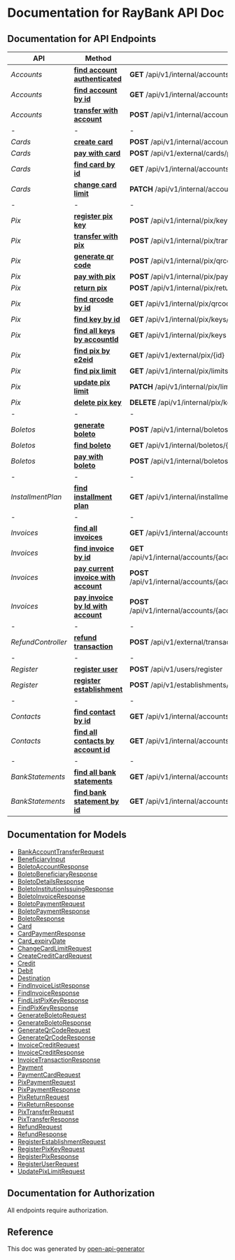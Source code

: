 # Documentation for RayBank API Doc

<a name="documentation-for-api-endpoints"></a>

## Documentation for API Endpoints


| API                | Method                                                                            | HTTP request                                                                           |
|--------------------|-----------------------------------------------------------------------------------|----------------------------------------------------------------------------------------|
| *Accounts*         | [**find account authenticated**](docs/Apis/AccountsApi.md#findauthenticated)      | **GET** /api/v1/internal/accounts/authenticated                                        |
| *Accounts*         | [**find account by id**](docs/Apis/AccountsApi.md#findbyid1)                      | **GET** /api/v1/internal/accounts/{accountId}                                          |
| *Accounts*         | [**transfer with account**](docs/Apis/AccountsApi.md#transfer2)                   | **POST** /api/v1/internal/accounts/{accountId}/transfer                                |
| -                  | -                                                                                 | -                                                                                      |
| *Cards*            | [**create card**](docs/Apis/CardsApi.md#create)                                   | **POST** /api/v1/internal/accounts/{accountId}/cards                                   |
| *Cards*            | [**pay with card**](docs/Apis/CardsApi.md#pay1)                                   | **POST** /api/v1/external/cards/payment                                                |
| *Cards*            | [**find card by id**](docs/Apis/CardsApi.md#find3)                                | **GET** /api/v1/internal/accounts/{accountId}/cards/{cardId}                           |
| *Cards*            | [**change card limit**](docs/Apis/CardsApi.md#change)                             | **PATCH** /api/v1/internal/accounts/{accountId}/cards/{cardId}/limit                   |
| -                  | -                                                                                 | -                                                                                      |
| *Pix*              | [**register pix key**](docs/Apis/PixApi.md#register1)                             | **POST** /api/v1/internal/pix/keys                                                     |
| *Pix*              | [**transfer with pix**](docs/Apis/PixApi.md#transfer)                             | **POST** /api/v1/internal/pix/transfer                                                 |
| *Pix*              | [**generate qr code**](docs/Apis/PixApi.md#generate)                              | **POST** /api/v1/internal/pix/qrcode                                                   |
| *Pix*              | [**pay with pix**](docs/Apis/PixApi.md#transfer1)                                 | **POST** /api/v1/internal/pix/payment                                                  |
| *Pix*              | [**return pix**](docs/Apis/PixApi.md#doreturn)                                    | **POST** /api/v1/internal/pix/return                                                   |
| *Pix*              | [**find qrcode by id**](docs/Apis/PixApi.md#findbyid)                             | **GET** /api/v1/internal/pix/qrcode/{idOrCode}                                         |
| *Pix*              | [**find key by id**](docs/Apis/PixApi.md#findbykey)                               | **GET** /api/v1/internal/pix/keys/{key}                                                |
| *Pix*              | [**find all keys by accountId**](docs/Apis/PixApi.md#findallbyaccountid)          | **GET** /api/v1/internal/pix/keys                                                      |
| *Pix*              | [**find pix by e2eid**](docs/Apis/PixApi.md#findbyid3)                            | **GET** /api/v1/external/pix/{id}                                                      |
| *Pix*              | [**find pix limit**](docs/Apis/PixApi.md#findlimit)                               | **GET** /api/v1/internal/pix/limits                                                    |
| *Pix*              | [**update pix limit**](docs/Apis/PixApi.md#update)                                | **PATCH** /api/v1/internal/pix/limits                                                  |
| *Pix*              | [**delete pix key**](docs/Apis/PixApi.md#deletebykey)                             | **DELETE** /api/v1/internal/pix/keys/{key}                                             |
| -                  | -                                                                                 | -                                                                                      |
| *Boletos*          | [**generate boleto**](docs/Apis/BoletosApi.md#generateboleto)                     | **POST** /api/v1/internal/boletos                                                      |
| *Boletos*          | [**find boleto**](docs/Apis/BoletosApi.md#find2)                                  | **GET** /api/v1/internal/boletos/{barCode}                                             |
| *Boletos*          | [**pay with boleto**](docs/Apis/BoletosApi.md#pay)                                | **POST** /api/v1/internal/boletos/payment                                              |
| -                  | -                                                                                 | -                                                                                      |
| *InstallmentPlan*  | [**find installment plan**](docs/Apis/InstallmentPlanApi.md#find1)                | **GET** /api/v1/internal/installment-plans/{planId}                                    |
| -                  | -                                                                                 | -                                                                                      |
| *Invoices*         | [**find all invoices**](docs/Apis/InvoicesApi.md#findall)                         | **GET** /api/v1/internal/accounts/{accountId}/cards/{cardId}/invoices                  |
| *Invoices*         | [**find invoice by id**](docs/Apis/InvoicesApi.md#findall1)                       | **GET** /api/v1/internal/accounts/{accountId}/cards/{cardId}/invoices/{invoiceId}      |
| *Invoices*         | [**pay current invoice with account**](docs/Apis/InvoicesApi.md#payinvoice)       | **POST** /api/v1/internal/accounts/{accountId}/cards/{cardId}/invoices/current/pay     |
| *Invoices*         | [**pay invoice by Id with account**](docs/Apis/InvoicesApi.md#payinvoicebyid)     | **POST** /api/v1/internal/accounts/{accountId}/cards/{cardId}/invoices/{invoiceId}/pay |
| -                  | -                                                                                 | -                                                                                      |
| *RefundController* | [**refund transaction**](docs/Apis/RefundControllerApi.md#find)                   | **POST** /api/v1/external/transactions/{transactionId}/refund                          |
| -                  | -                                                                                 | -                                                                                      |
| *Register*         | [**register user**](docs/Apis/RegisterApi.md#register)                            | **POST** /api/v1/users/register                                                        |
| *Register*         | [**register establishment**](docs/Apis/RegisterApi.md#register2)                  | **POST** /api/v1/establishments/register                                               |
| -                  | -                                                                                 | -                                                                                      |
| *Contacts*         | [**find contact by id**](docs/Apis/ContactsApi.md#findbyid2)                      | **GET** /api/v1/internal/accounts/{accountId}/contacts/{contactId}                     |
| *Contacts*         | [**find all contacts by account id**](docs/Apis/ContactsApi.md#findallbyownerid)  | **GET** /api/v1/internal/accounts/{accountId}/contacts                                 |
| -                  | -                                                                                 | -                                                                                      |
| *BankStatements*   | [**find all bank statements**](docs/Apis/StatementsApi.md#findallstatements)      | **GET** /api/v1/internal/accounts/{accountId}/statements                               |
| *BankStatements*   | [**find bank statement by id**](docs/Apis/StatementsApi.md#findbankstatementbyid) | **GET** /api/v1/internal/accounts/{accountId}/statements/{statementId}                 |

<a name="documentation-for-models"></a>

## Documentation for Models

- [BankAccountTransferRequest](docs/Models/BankAccountTransferRequest.md)
- [BeneficiaryInput](docs/Models/BeneficiaryInput.md)
- [BoletoAccountResponse](docs/Models/BoletoAccountResponse.md)
- [BoletoBeneficiaryResponse](docs/Models/BoletoBeneficiaryResponse.md)
- [BoletoDetailsResponse](docs/Models/BoletoDetailsResponse.md)
- [BoletoInstitutionIssuingResponse](docs/Models/BoletoInstitutionIssuingResponse.md)
- [BoletoInvoiceResponse](docs/Models/BoletoInvoiceResponse.md)
- [BoletoPaymentRequest](docs/Models/BoletoPaymentRequest.md)
- [BoletoPaymentResponse](docs/Models/BoletoPaymentResponse.md)
- [BoletoResponse](docs/Models/BoletoResponse.md)
- [Card](docs/Models/Card.md)
- [CardPaymentResponse](docs/Models/CardPaymentResponse.md)
- [Card_expiryDate](docs/Models/Card_expiryDate.md)
- [ChangeCardLimitRequest](docs/Models/ChangeCardLimitRequest.md)
- [CreateCreditCardRequest](docs/Models/CreateCreditCardRequest.md)
- [Credit](docs/Models/Credit.md)
- [Debit](docs/Models/Debit.md)
- [Destination](docs/Models/Destination.md)
- [FindInvoiceListResponse](docs/Models/FindInvoiceListResponse.md)
- [FindInvoiceResponse](docs/Models/FindInvoiceResponse.md)
- [FindListPixKeyResponse](docs/Models/FindListPixKeyResponse.md)
- [FindPixKeyResponse](docs/Models/FindPixKeyResponse.md)
- [GenerateBoletoRequest](docs/Models/GenerateBoletoRequest.md)
- [GenerateBoletoResponse](docs/Models/GenerateBoletoResponse.md)
- [GenerateQrCodeRequest](docs/Models/GenerateQrCodeRequest.md)
- [GenerateQrCodeResponse](docs/Models/GenerateQrCodeResponse.md)
- [InvoiceCreditRequest](docs/Models/InvoiceCreditRequest.md)
- [InvoiceCreditResponse](docs/Models/InvoiceCreditResponse.md)
- [InvoiceTransactionResponse](docs/Models/InvoiceTransactionResponse.md)
- [Payment](docs/Models/Payment.md)
- [PaymentCardRequest](docs/Models/PaymentCardRequest.md)
- [PixPaymentRequest](docs/Models/PixPaymentRequest.md)
- [PixPaymentResponse](docs/Models/PixPaymentResponse.md)
- [PixReturnRequest](docs/Models/PixReturnRequest.md)
- [PixReturnResponse](docs/Models/PixReturnResponse.md)
- [PixTransferRequest](docs/Models/PixTransferRequest.md)
- [PixTransferResponse](docs/Models/PixTransferResponse.md)
- [RefundRequest](docs/Models/RefundRequest.md)
- [RefundResponse](docs/Models/RefundResponse.md)
- [RegisterEstablishmentRequest](docs/Models/RegisterEstablishmentRequest.md)
- [RegisterPixKeyRequest](docs/Models/RegisterPixKeyRequest.md)
- [RegisterPixResponse](docs/Models/RegisterPixResponse.md)
- [RegisterUserRequest](docs/Models/RegisterUserRequest.md)
- [UpdatePixLimitRequest](docs/Models/UpdatePixLimitRequest.md)

<a name="documentation-for-authorization"></a>

## Documentation for Authorization

All endpoints require authorization.

## Reference

This doc was generated by [open-api-generator](https://openapi-generator.tech/) 